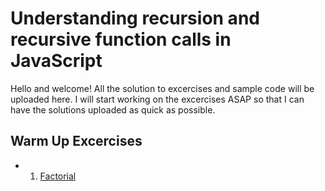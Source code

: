 # Understanding recursion and recursive function calls in JavaScript

Hello and welcome! All the solution to excercises and sample code will be uploaded here. 
I will start working on the excercises ASAP so that I can have the solutions uploaded as quick as possible.

## Warm Up Excercises

* 1. <a href="https://github.com/JWLee89/The-Coding-Delight/blob/master/JavaScript/recursion/exercises/factorial.js"> Factorial </a>
